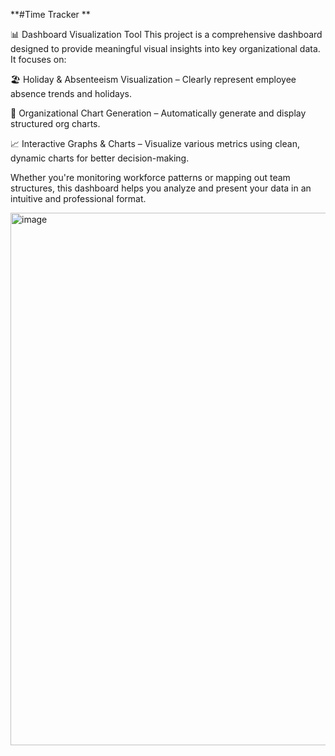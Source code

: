 **#Time Tracker **

📊 Dashboard Visualization Tool
This project is a comprehensive dashboard designed to provide meaningful visual insights into key organizational data. It focuses on:

🏖️ Holiday & Absenteeism Visualization – Clearly represent employee absence trends and holidays.

🏢 Organizational Chart Generation – Automatically generate and display structured org charts.

📈 Interactive Graphs & Charts – Visualize various metrics using clean, dynamic charts for better decision-making.

Whether you're monitoring workforce patterns or mapping out team structures, this dashboard helps you analyze and present your data in an intuitive and professional format.

<img width="1901" height="852" alt="image" src="https://github.com/user-attachments/assets/ed62982f-c41b-4a87-87fe-9c860a18d1a7" />
